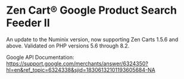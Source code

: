 # Zen Cart&reg; Google Product Search Feeder II
An update to the Numinix version, now supporting Zen Carts 1.5.6 and above.  Validated on PHP versions 5.6 through 8.2.

Google API Documentation: https://support.google.com/merchants/answer/6324350?hl=en&ref_topic=6324338&sjid=18306132101193605684-NA
